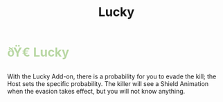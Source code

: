 ﻿---
lang: en-US
title: Lucky
prev: Loyal
next: Necroview
---
# <font color=#b8d7a3>ðŸ€ <b>Lucky</b></font> <Badge text="Helpful" type="tip" vertical="middle"/>

With the Lucky Add-on, there is a probability for you to evade the kill; the Host sets the specific probability. The killer will see a Shield Animation when the evasion takes effect, but you will not know anything.